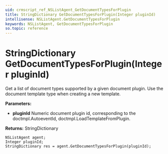 ```yaml
---
uid: crmscript_ref_NSListAgent_GetDocumentTypesForPlugin
title: StringDictionary GetDocumentTypesForPlugin(Integer pluginId)
intellisense: NSListAgent.GetDocumentTypesForPlugin
keywords: NSListAgent, GetDocumentTypesForPlugin
so.topic: reference
---
```


# StringDictionary GetDocumentTypesForPlugin(Integer pluginId)

Get a list of document types supported by a given document plugin. Use the document template type when creating a new template.

**Parameters:**
 - **pluginId** Numeric document plugin id, corresponding to the doctmpl.AutoeventId, doctmpl.LoadTemplateFromPlugin.

**Returns:** StringDictionary

```crmscript
NSListAgent agent;
Integer pluginId;
StringDictionary res = agent.GetDocumentTypesForPlugin(pluginId);
```

